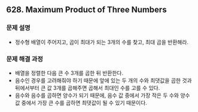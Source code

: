 ## 628. Maximum Product of Three Numbers
### 문제 설명
- 정수형 배열이 주어지고, 곱이 최대가 되는 3개의 수를 찾고, 최대 곱을 반환해라.
​
### 문제 해결 과정
- 배열을 정렬한 다음 큰 수 3개를 곱한 뒤 반환한다.
- 음수인 경우를 고려해줘야 하기 때문에 앞에 있는 두 개의 수와 최댓값을 곱한 것과 뒤에서부터 큰 값 3개를 곱해주면 곱해서 최대인 수를 고를 수 있다.
- 음수와 음수를 곱하면 양수가 되기 때문에, 음수 값 중에서 가장 작은 두 수와 양수 값 중에서 가장 큰 수를 곱하면 최댓값이 될 수 있기 때문이다.
​
​